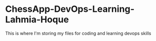 # ChessApp-DevOps-Learning-Lahmia-Hoque
This is where I'm storing my files for coding and learning devops skills
